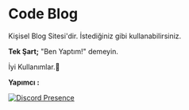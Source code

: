 # Code Blog
 
Kişisel Blog Sitesi'dir. İstediğiniz gibi kullanabilirsiniz.

**Tek Şart;**
"Ben Yaptım!" demeyin.

İyi Kullanımlar.💖

**Yapımcı :**

[![Discord Presence](https://lanyard.cnrad.dev/api/848526275059777566)](https://discord.com/users/848526275059777566)
